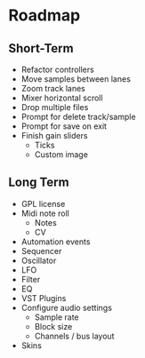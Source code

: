 # Roadmap

## Short-Term
- Refactor controllers
- Move samples between lanes
- Zoom track lanes
- Mixer horizontal scroll
- Drop multiple files
- Prompt for delete track/sample
- Prompt for save on exit
- Finish gain sliders
  - Ticks
  - Custom image

## Long Term

- GPL license
- Midi note roll
  - Notes
  - CV
- Automation events
- Sequencer
- Oscillator
- LFO
- Filter
- EQ
- VST Plugins
- Configure audio settings
  - Sample rate
  - Block size
  - Channels / bus layout
- Skins
